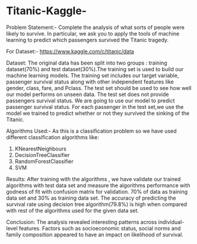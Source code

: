 # Titanic-Kaggle-

Problem Statement:-
Complete the analysis of what sorts of people were likely to survive.
In particular, we ask you to apply the tools of machine learning to predict which passengers survived the Titanic tragedy.

For Dataset:- https://www.kaggle.com/c/titanic/data

Dataset:
The original data has been split into two groups : training dataset(70%) and test dataset(30%).The training set is used to build our
machine learning models. The training set includes our target variable, passenger survival status along with other independent features like
gender, class, fare, and Pclass. The test set should be used to see how well our model performs on unseen data. The test set does not provide
passengers survival status. We are going to use our model to predict passenger survival status. 
For each passenger in the test set,we use the model we trained to predict whether or not they survived the sinking of the Titanic.

Algorithms Used:-
As this is a classification problem so we have used different classification algorithms like:
1. KNearestNeighbours
2. DecisionTreeClassifier
3. RandomForestClassifier
4. SVM

Results:
After training with the algorithms , we have validate our trained algorithms with test data set and measure the algorithms performance with
godness of fit with confusion matrix for validation. 70% of data as training data set and 30% as training data set. The accuracy of predicting
the survival rate using decision tree algorithm(79.8%) is high when compared with rest of the algorithms used for the given data set.

Conclusion:
The analysis revealed interesting patterns across individual-level features. Factors such as socioeconomic status, social norms and family
composition appeared to have an impact on likelihood of survival. 
